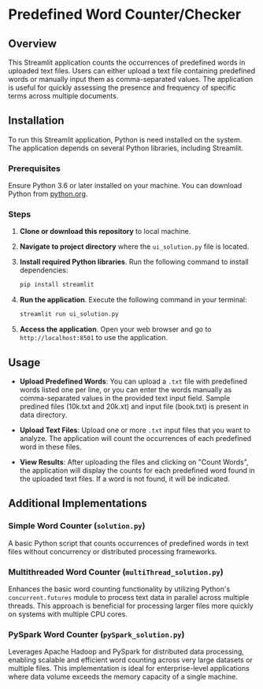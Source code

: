 # Predefined Word Counter/Checker

## Overview

This Streamlit application counts the occurrences of predefined words in uploaded text files. Users can either upload a text file containing predefined words or manually input them as comma-separated values. The application is useful for quickly assessing the presence and frequency of specific terms across multiple documents.

## Installation

To run this Streamlit application, Python is need installed on the system. The application depends on several Python libraries, including Streamlit.

### Prerequisites

Ensure Python 3.6 or later installed on your machine. You can download Python from [python.org](https://www.python.org/downloads/).

### Steps

1. **Clone or download this repository** to local machine.

2. **Navigate to project directory** where the `ui_solution.py` file is located.

3. **Install required Python libraries**. Run the following command to install dependencies:

    ```bash
    pip install streamlit
    ```

4. **Run the application**. Execute the following command in your terminal:

    ```bash
    streamlit run ui_solution.py
    ```

5. **Access the application**. Open your web browser and go to `http://localhost:8501` to use the application.

## Usage

- **Upload Predefined Words**: You can upload a `.txt` file with predefined words listed one per line, or you can enter the words manually as comma-separated values in the provided text input field. Sample predined files (10k.txt and 20k.xt) and input file (book.txt) is present in data directory.

- **Upload Text Files**: Upload one or more `.txt` input files that you want to analyze. The application will count the occurrences of each predefined word in these files.

- **View Results**: After uploading the files and clicking on "Count Words", the application will display the counts for each predefined word found in the uploaded text files. If a word is not found, it will be indicated.

## Additional Implementations

### Simple Word Counter (`solution.py`)

A basic Python script that counts occurrences of predefined words in text files without concurrency or distributed processing frameworks.

### Multithreaded Word Counter (`multiThread_solution.py`)

Enhances the basic word counting functionality by utilizing Python's `concurrent.futures` module to process text data in parallel across multiple threads. This approach is beneficial for processing larger files more quickly on systems with multiple CPU cores.

### PySpark Word Counter (`pySpark_solution.py`)

Leverages Apache Hadoop and PySpark for distributed data processing, enabling scalable and efficient word counting across very large datasets or multiple files. This implementation is ideal for enterprise-level applications where data volume exceeds the memory capacity of a single machine.
